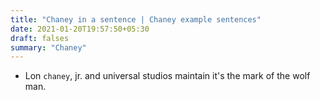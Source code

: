 ```yaml
---
title: "Chaney in a sentence | Chaney example sentences"
date: 2021-01-20T19:57:50+05:30
draft: falses
summary: "Chaney"
---
```

- Lon `chaney`, jr. and universal studios maintain it's the mark of the wolf man.
                 
